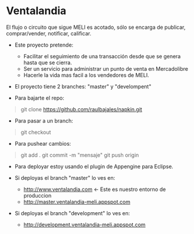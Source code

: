 Ventalandia
===========

El flujo o circuito que sigue MELI es acotado, sólo se encarga de publicar, comprar/vender, notificar, calificar.

* Este proyecto pretende:

    * Facilitar el seguimiento de una transacción desde que se genera hasta que se cierra.
    * Ser un servicio para administrar un punto de venta en Mercadolibre
    * Hacerle la vida mas facil a los vendedores de MELI.

* El proyecto tiene 2 branches: "master" y "develompent"

* Para bajarte el repo:

> git clone https://github.com/raulbajales/napkin.git

* Para pasar a un branch:

> git checkout <branch>

* Para pushear cambios:

> git add .
> git commit -m "mensaje"
> git push origin <branch>
    
* Para deployar estoy usando el plugin de Appengine para Eclipse.

* Si deployas el branch "master" lo ves en:

    * http://www.ventalandia.com <- Este es nuestro entorno de produccion
    * http://master.ventalandia-meli.appspot.com
    
* Si deployas el branch "development" lo ves en:

    * http://development.ventalandia-meli.appspot.com
